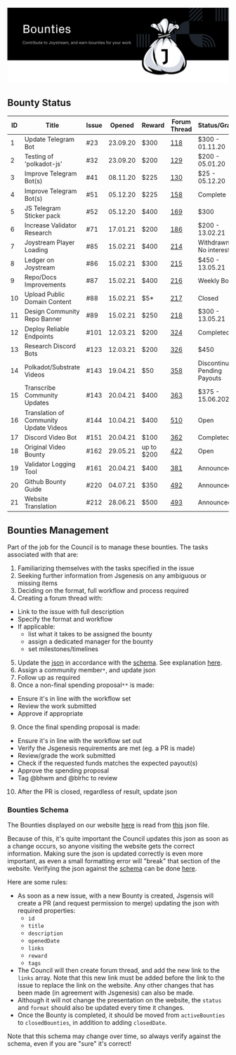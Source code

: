 <p align="center"><img src="/bounties/bounties-overview/img/bounties_new.svg"></p>

## Bounty Status

| ID | Title                        | Issue | Opened   | Reward | Forum Thread                                             | Status/Grading     | PR  | Proposal                                             |
|----|------------------------------|-------|----------|--------|----------------------------------------------------------|--------------------|-----|------------------------------------------------------|
| 1  | Update Telegram Bot          | #23   | 23.09.20 | $300   | [118](https://testnet.joystream.org/#/forum/threads/118) | $300 - 01.11.20    | #36 | [32](https://testnet.joystream.org/#/proposals/historical/32)   |
| 2  | Testing of 'polkadot-js'     | #32   | 23.09.20 | $200   | [129](https://testnet.joystream.org/#/forum/threads/129) | $200 - 05.01.20    | #67 | [87](https://testnet.joystream.org/#/proposals/historical/87)   |
| 3  | Improve Telegram Bot(s)      | #41   | 08.11.20 | $225   | [130](https://testnet.joystream.org/#/forum/threads/130) | $25 - 05.12.20     | #47 | [49](https://testnet.joystream.org/#/proposals/historical/49)   |
| 4  | Improve Telegram Bot(s)      | #51   | 05.12.20 | $225   | [158](https://testnet.joystream.org/#/forum/threads/158) | Complete    | NA  | NA                                                   |
| 5  | JS Telegram Sticker pack     | #52   | 05.12.20 | $400   | [169](https://testnet.joystream.org/#/forum/threads/169) | $300          | NA  | NA                                                   |
| 6  | Increase Validator Research  | #71   | 17.01.21 | $200   | [186](https://testnet.joystream.org/#/forum/threads/186) | $200 - 13.02.21    | #77 | [116](https://testnet.joystream.org/#/proposals/historical/116) |
| 7  | Joystream Player Loading     | #85   | 15.02.21 | $400   | [214](https://testnet.joystream.org/#/forum/threads/214) | Withdrawn - No interest | NA  | NA                                              |
| 8  | Ledger on Joystream          | #86   | 15.02.21 | $300   | [215](https://testnet.joystream.org/#/forum/threads/215) | $450 - 13.05.21    | #171| [56])(https://testnet.joystream.org/#/proposals/56)  |
| 9  | Repo/Docs Improvements       | #87   | 15.02.21 | $400   | [216](https://testnet.joystream.org/#/forum/threads/216) | Weekly Bounty          | NA  | NA                                                   |
| 10 | Upload Public Domain Content | #88   | 15.02.21 | $5*    | [217](https://testnet.joystream.org/#/forum/threads/217) | Closed        | NA  | NA                                                   |
| 11 | Design Community Repo Banner | #89   | 15.02.21 | $250   | [218](https://testnet.joystream.org/#/forum/threads/218) | $300 - 13.05.21    | NA  | NA                                                   |
| 12 | Deploy Reliable Endpoints | #101   | 12.03.21 | $200   | [324](https://testnet.joystream.org/#/forum/threads/324) | Completed       | NA  | NA                                                   |
| 13 | Research Discord Bots | #123   | 12.03.21 | $200   | [326](https://testnet.joystream.org/#/forum/threads/326) | $450          | #131, #133   | NA                                                   |
| 14 | Polkadot/Substrate Videos | #143   | 19.04.21 | $50   | [358](https://testnet.joystream.org/#/forum/threads/358) | Discontinued - Pending Payouts | #157  | [35](https://testnet.joystream.org/#/proposals/35), [37](https://testnet.joystream.org/#/proposals/37), [37](https://testnet.joystream.org/#/proposals/37), [40](https://testnet.joystream.org/#/proposals/40), [41](https://testnet.joystream.org/#/proposals/41) |                                                   |
| 15 | Transcribe Community Updates | #143   | 20.04.21 | $400   | [363](https://testnet.joystream.org/#/forum/threads/363) | $375 - 15.06.2021  | #199 | [166](https://testnet.joystream.org/#/proposals/166)            |
|16|Translation of Community Update Videos| #144|10.04.21|$400|[510](https://testnet.joystream.org/#/forum/threads/510)|Open|NA|NA|
| 17 | Discord Video Bot | #151   | 20.04.21 | $100   | [362](https://testnet.joystream.org/#/forum/threads/362) | Completed   | NA  | NA                         |
| 18 | Original Video Bounty | #162   | 29.05.21 | up to $200  | [422](https://testnet.joystream.org/#/forum/threads/422) | Open   | NA  | NA                         |
| 19 | Validator Logging Tool | #161   | 20.04.21 | $400   | [381](https://testnet.joystream.org/#/forum/threads/381) | Announced          | NA  | NA                         |
|20|Github Bounty Guide| #220| 04.07.21| $350|[492](https://testnet.joystream.org/#/forum/threads/492)|Announced| NA |NA|
|21| Website Translation|#212|28.06.21|$500|[493](https://testnet.joystream.org/#/forum/threads/493)|Announced|NA|NA|



## Bounties Management
Part of the job for the Council is to manage these bounties. The tasks associated with that are:
1. Familiarizing themselves with the tasks specified in the issue
2. Seeking further information from Jsgenesis on any ambiguous or missing items
3. Deciding on the format, full workflow and process required
4. Creating a forum thread with:
  - Link to the issue with full description
  - Specify the format and workflow
  - If applicable:
    - list what it takes to be assigned the bounty
    - assign a dedicated manager for the bounty
    - set milestones/timelines
5. Update the [json](/bounties-overview/bounties-status.json) in accordance with the [schema](/bounties-overview/bounties). See explanation [here](#bounties-schema).
6. Assign a community member`*`, and update json
7. Follow up as required
8. Once a non-final spending proposal`**` is made:
  - Ensure it's in line with the workflow set
  - Review the work submitted
  - Approve if appropriate
9. Once the final spending proposal is made:
  - Ensure it's in line with the workflow set out
  - Verify the Jsgenesis requirements are met (eg. a PR is made)
  - Review/grade the work submitted
  - Check if the requested funds matches the expected payout(s)
  - Approve the spending proposal
  - Tag @bhwm and @blrhc to review
10. After the PR is closed, regardless of result, update json


### Bounties Schema
The Bounties displayed on our website [here](https://www.joystream.org/get-started) is read from [this](/bounties-overview/bounties-status.json) json file.

Because of this, it's quite important the Council updates this json as soon as a change occurs, so anyone visiting the website gets the correct information. Making sure the json is updated correctly is even more important, as even a small formatting error will "break" that section of the website. Verifying the json against the [schema](/bounties-overview/bounties.schema.json) can be done [here](https://www.jsonschemavalidator.net/).

Here are some rules:
- As soon as a new issue, with a new Bounty is created, Jsgensis will create a PR (and request permission to merge) updating the json with required properties:
  - `id`
  - `title`
  - `description`
  - `openedDate`
  - `links`
  - `reward`
  - `tags`
- The Council will then create forum thread, and add the new link to the `links` array. Note that this new link must be added before the link to the issue to replace the link on the website. Any other changes that has been made (in agreement with Jsgenesis) can also be made.
- Although it will not change the presentation on the website, the `status` and `format` should also be updated every time it changes.
- Once the Bounty is completed, it should be moved from `activeBounties` to `closedBounties`, in addition to adding `closedDate`.

Note that this schema may change over time, so always verify against the schema, even if you are "sure" it's correct!
